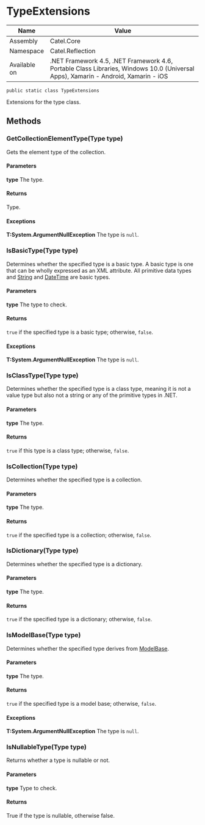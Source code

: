 

# TypeExtensions

Name|Value
---|---
Assembly|Catel.Core
Namespace|Catel.Reflection
Available on|.NET Framework 4.5, .NET Framework 4.6, Portable Class Libraries, Windows 10.0 (Universal Apps), Xamarin - Android, Xamarin - iOS

```
public static class TypeExtensions
```

Extensions for the type class.



## Methods

### GetCollectionElementType(Type type)

Gets the element type of the collection.

#### Parameters

**type**
The type.

#### Returns

Type.

#### Exceptions

**T:System.ArgumentNullException**
The type is ```null```.



### IsBasicType(Type type)

Determines whether the specified type is a basic type. A basic type is one that can be wholly expressed
    as an XML attribute. All primitive data types and [String](#) and [DateTime](#) are basic types.

#### Parameters

**type**
The type to check.

#### Returns

```true``` if the specified type is a basic type; otherwise, ```false```.

#### Exceptions

**T:System.ArgumentNullException**
The type is ```null```.



### IsClassType(Type type)

Determines whether the specified type is a class type, meaning it is not a value type but also not a string
    or any of the primitive types in .NET.

#### Parameters

**type**
The type.

#### Returns

```true``` if this type is a class type; otherwise, ```false```.



### IsCollection(Type type)

Determines whether the specified type is a collection.

#### Parameters

**type**
The type.

#### Returns

```true``` if the specified type is a collection; otherwise, ```false```.



### IsDictionary(Type type)

Determines whether the specified type is a dictionary.

#### Parameters

**type**
The type.

#### Returns

```true``` if the specified type is a dictionary; otherwise, ```false```.



### IsModelBase(Type type)

Determines whether the specified type derives from [ModelBase](#).

#### Parameters

**type**
The type.

#### Returns

```true``` if the specified type is a model base; otherwise, ```false```.

#### Exceptions

**T:System.ArgumentNullException**
The type is ```null```.



### IsNullableType(Type type)

Returns whether a type is nullable or not.

#### Parameters

**type**
Type to check.

#### Returns

True if the type is nullable, otherwise false.



